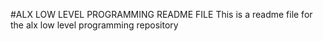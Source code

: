 #ALX LOW LEVEL PROGRAMMING README FILE
This is a readme file for the alx low level programming repository
